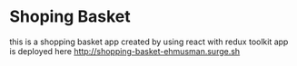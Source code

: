 # Shoping Basket

this is a shopping basket app created by using react with redux toolkit
app is deployed here
http://shopping-basket-ehmusman.surge.sh
